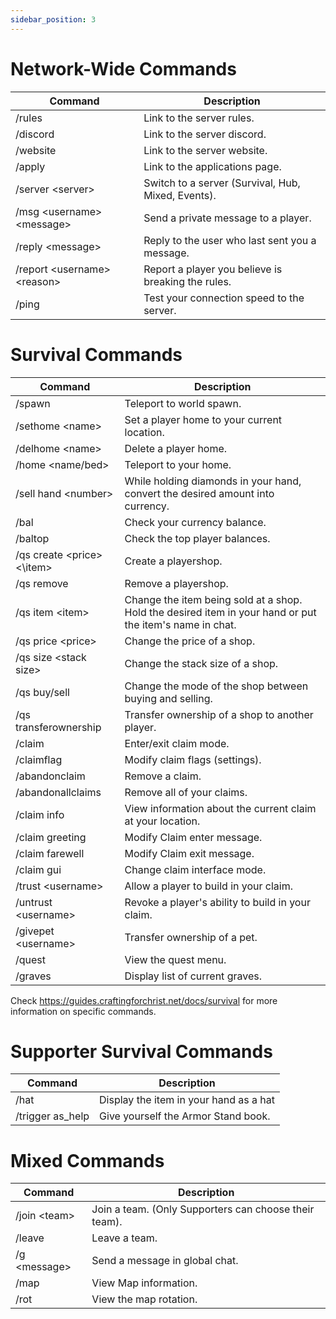 ```yaml
---
sidebar_position: 3
---
```


# Network-Wide Commands
| Command                                         | Description                                                                                                              |
| ----------------------------------------------- | ------------------------------------------------------------------------------------------------------------------------ |
| /rules                                          | Link to the server rules.                                                                                                |
| /discord                                        | Link to the server discord.                                                                                              |
| /website                                        | Link to the server website.                                                                                              |
| /apply                                          | Link to the applications page.                                                                                           |
| /server \<server\>                              | Switch to a server (Survival, Hub, Mixed, Events).                                                                       |
| /msg \<username\> \<message\>                   | Send a private message to a player.                                                                                      |
| /reply \<message\>                              | Reply to the user who last sent you a message.                                                                           |
| /report \<username\> \<reason\>                 | Report a player you believe is breaking the rules.                                                                       |
| /ping                                           | Test your connection speed to the server.                                                                                |

# Survival Commands 

| Command                                         | Description                                                                                                              |
| ----------------------------------------------- | ------------------------------------------------------------------------------------------------------------------------ |
| /spawn                                          | Teleport to world spawn.                                                                                                 |
| /sethome \<name\>                               | Set a player home to your current location.                                                                              |
| /delhome \<name\>                               | Delete a player home.
| /home \<name/bed\>                              | Teleport to your home.                                                                                                   |
| /sell hand \<number\>                           | While holding diamonds in your hand, convert the desired amount into currency.                                           |
| /bal                                            | Check your currency balance.                                                                                             |
| /baltop                                         | Check the top player balances.                                                                                           |
| /qs create \<price\> <\item\>                   | Create a playershop.                                                                                                     |           
| /qs remove                                      | Remove a playershop.                                                                                                     |
| /qs item \<item\>                               | Change the item being sold at a shop. Hold the desired item in your hand or put the item's name in chat.                 |
| /qs price \<price\>                             | Change the price of a shop.                                                                                              |
| /qs size \<stack size\>                         | Change the stack size of a shop.                                                                                         |
| /qs buy/sell                                    | Change the mode of the shop between buying and selling.                                                                  |
| /qs transferownership                           | Transfer ownership of a shop to another player.                                                                          |
| /claim                                          | Enter/exit claim mode.                                                                                                   |
| /claimflag                                      | Modify claim flags (settings).                                                                                           |
| /abandonclaim                                   | Remove a claim.                                                                                                          |
| /abandonallclaims                               | Remove all of your claims.                                                                                               |
| /claim info                                     | View information about the current claim at your location.                                                               |
| /claim greeting                                 | Modify Claim enter message.                                                                                              |
| /claim farewell                                 | Modify Claim exit message.                                                                                               |
| /claim gui                                      | Change claim interface mode.                                                                                             |  
| /trust \<username\>                             | Allow a player to build in your claim.                                                                                   |
| /untrust \<username\>                           | Revoke a player's ability to build in your claim.                                                                        |
| /givepet \<username\>                           | Transfer ownership of a pet.                                                                                             |
| /quest                                          | View the quest menu.                                                                                                     |
| /graves                                         | Display list of current graves.                                                                                          |

Check https://guides.craftingforchrist.net/docs/survival for more information on specific commands.

# Supporter Survival Commands 
| Command                                         | Description                                                                                                              |
| ----------------------------------------------- | ------------------------------------------------------------------------------------------------------------------------ |
| /hat                                            | Display the item in your hand as a hat                                                                                   |
| /trigger as_help                                | Give yourself the Armor Stand book.                                                                                      |

# Mixed Commands
| Command                                         | Description                                                                                                              |
| ----------------------------------------------- | ------------------------------------------------------------------------------------------------------------------------ |
| /join \<team\>                                  | Join a team. (Only Supporters can choose their team).                                                                    |
| /leave                                          | Leave a team.                                                                                                            |
| /g \<message\>                                  | Send a message in global chat.                                                                                           |
| /map                                            | View Map information.                                                                                                    |
| /rot                                            | View the map rotation.                                                                                                   |
